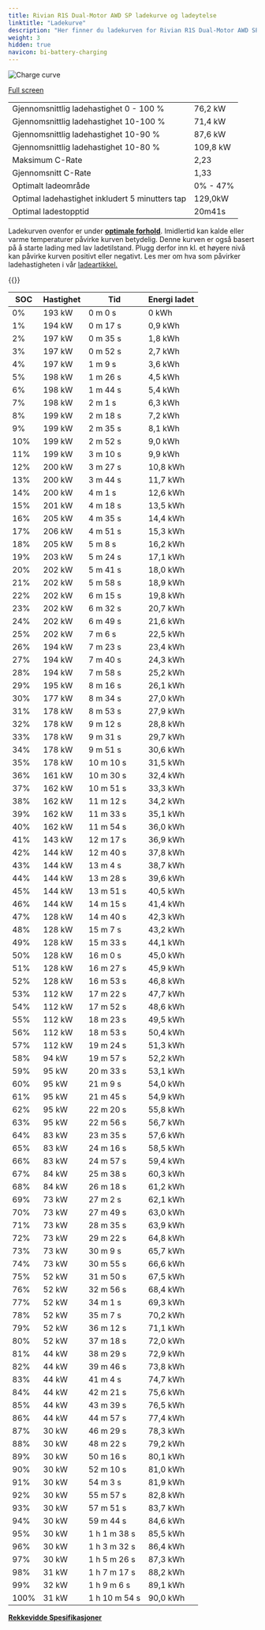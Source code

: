```yaml
---
title: Rivian R1S Dual-Motor AWD SP ladekurve og ladeytelse
linktitle: "Ladekurve"
description: "Her finner du ladekurven for Rivian R1S Dual-Motor AWD SP."
weight: 3
hidden: true
navicon: bi-battery-charging
---
```

<!-- markdownlint-disable MD033 -->
<img src="/images/models/rivian/r1/r1s_dual-motor_awd_sp/chargingcurve.svg" alt="Charge curve" class="img-fluid">

[Full screen](/images/models/rivian/r1/r1s_dual-motor_awd_sp/chargingcurve.svg)


<table class="table table-striped border">
<tbody>
<tr>
<td>Gjennomsnittlig ladehastighet 0 - 100 %</td><td>76,2 kW</td>
</tr>
<tr>
<td>Gjennomsnittlig ladehastighet 10-100 %</td><td>71,4 kW</td>
</tr>
<tr>
<td>Gjennomsnittlig ladehastighet 10-90 %</td><td>87,6 kW</td>
</tr>
<tr>
<td>Gjennomsnittlig ladehastighet 10-80 %</td><td>109,8 kW</td>
</tr>
<tr>
<td>Maksimum C-Rate</td><td>2,23</td>
</tr>
<tr>
<td>Gjennomsnitt C-Rate</td><td>1,33</td>
</tr>
<tr>
<td>Optimalt ladeområde</td><td>0% - 47%</td>
</tr>
<tr>
<td>Optimal ladehastighet inkludert 5 minutters tap</td><td>129,0kW</td>
</tr>
<tr>
<td>Optimal ladestopptid</td><td>20m41s</td>
</tr>
</tbody>
</table>


Ladekurven ovenfor er under **[optimale forhold](../../../../../technology/battery/charging/#temperatur)**. Imidlertid kan kalde eller varme temperaturer påvirke kurven betydelig. Denne kurven er også basert på å starte lading med lav ladetilstand. Plugg derfor inn kl. et høyere nivå kan påvirke kurven positivt eller negativt. Les mer om hva som påvirker ladehastigheten i vår [ladeartikkel.](../../../../../technology/battery/charging/)


{{<evkxdisplayaddarticle />}}
<table class="table table-striped border">
<thead>
<tr><th>SOC</th><th>Hastighet</th><th>Tid</th><th>Energi ladet</th></tr>
</thead>
<tbody>
<tr>
<td>0%</td><td>193 kW</td><td> 0 m 0 s </td><td>0 kWh </td>
</tr>
<tr>
<td>1%</td><td>194 kW</td><td> 0 m 17 s </td><td>0,9 kWh </td>
</tr>
<tr>
<td>2%</td><td>197 kW</td><td> 0 m 35 s </td><td>1,8 kWh </td>
</tr>
<tr>
<td>3%</td><td>197 kW</td><td> 0 m 52 s </td><td>2,7 kWh </td>
</tr>
<tr>
<td>4%</td><td>197 kW</td><td> 1 m 9 s </td><td>3,6 kWh </td>
</tr>
<tr>
<td>5%</td><td>198 kW</td><td> 1 m 26 s </td><td>4,5 kWh </td>
</tr>
<tr>
<td>6%</td><td>198 kW</td><td> 1 m 44 s </td><td>5,4 kWh </td>
</tr>
<tr>
<td>7%</td><td>198 kW</td><td> 2 m 1 s </td><td>6,3 kWh </td>
</tr>
<tr>
<td>8%</td><td>199 kW</td><td> 2 m 18 s </td><td>7,2 kWh </td>
</tr>
<tr>
<td>9%</td><td>199 kW</td><td> 2 m 35 s </td><td>8,1 kWh </td>
</tr>
<tr>
<td>10%</td><td>199 kW</td><td> 2 m 52 s </td><td>9,0 kWh </td>
</tr>
<tr>
<td>11%</td><td>199 kW</td><td> 3 m 10 s </td><td>9,9 kWh </td>
</tr>
<tr>
<td>12%</td><td>200 kW</td><td> 3 m 27 s </td><td>10,8 kWh </td>
</tr>
<tr>
<td>13%</td><td>200 kW</td><td> 3 m 44 s </td><td>11,7 kWh </td>
</tr>
<tr>
<td>14%</td><td>200 kW</td><td> 4 m 1 s </td><td>12,6 kWh </td>
</tr>
<tr>
<td>15%</td><td>201 kW</td><td> 4 m 18 s </td><td>13,5 kWh </td>
</tr>
<tr>
<td>16%</td><td>205 kW</td><td> 4 m 35 s </td><td>14,4 kWh </td>
</tr>
<tr>
<td>17%</td><td>206 kW</td><td> 4 m 51 s </td><td>15,3 kWh </td>
</tr>
<tr>
<td>18%</td><td>205 kW</td><td> 5 m 8 s </td><td>16,2 kWh </td>
</tr>
<tr>
<td>19%</td><td>203 kW</td><td> 5 m 24 s </td><td>17,1 kWh </td>
</tr>
<tr>
<td>20%</td><td>202 kW</td><td> 5 m 41 s </td><td>18,0 kWh </td>
</tr>
<tr>
<td>21%</td><td>202 kW</td><td> 5 m 58 s </td><td>18,9 kWh </td>
</tr>
<tr>
<td>22%</td><td>202 kW</td><td> 6 m 15 s </td><td>19,8 kWh </td>
</tr>
<tr>
<td>23%</td><td>202 kW</td><td> 6 m 32 s </td><td>20,7 kWh </td>
</tr>
<tr>
<td>24%</td><td>202 kW</td><td> 6 m 49 s </td><td>21,6 kWh </td>
</tr>
<tr>
<td>25%</td><td>202 kW</td><td> 7 m 6 s </td><td>22,5 kWh </td>
</tr>
<tr>
<td>26%</td><td>194 kW</td><td> 7 m 23 s </td><td>23,4 kWh </td>
</tr>
<tr>
<td>27%</td><td>194 kW</td><td> 7 m 40 s </td><td>24,3 kWh </td>
</tr>
<tr>
<td>28%</td><td>194 kW</td><td> 7 m 58 s </td><td>25,2 kWh </td>
</tr>
<tr>
<td>29%</td><td>195 kW</td><td> 8 m 16 s </td><td>26,1 kWh </td>
</tr>
<tr>
<td>30%</td><td>177 kW</td><td> 8 m 34 s </td><td>27,0 kWh </td>
</tr>
<tr>
<td>31%</td><td>178 kW</td><td> 8 m 53 s </td><td>27,9 kWh </td>
</tr>
<tr>
<td>32%</td><td>178 kW</td><td> 9 m 12 s </td><td>28,8 kWh </td>
</tr>
<tr>
<td>33%</td><td>178 kW</td><td> 9 m 31 s </td><td>29,7 kWh </td>
</tr>
<tr>
<td>34%</td><td>178 kW</td><td> 9 m 51 s </td><td>30,6 kWh </td>
</tr>
<tr>
<td>35%</td><td>178 kW</td><td> 10 m 10 s </td><td>31,5 kWh </td>
</tr>
<tr>
<td>36%</td><td>161 kW</td><td> 10 m 30 s </td><td>32,4 kWh </td>
</tr>
<tr>
<td>37%</td><td>162 kW</td><td> 10 m 51 s </td><td>33,3 kWh </td>
</tr>
<tr>
<td>38%</td><td>162 kW</td><td> 11 m 12 s </td><td>34,2 kWh </td>
</tr>
<tr>
<td>39%</td><td>162 kW</td><td> 11 m 33 s </td><td>35,1 kWh </td>
</tr>
<tr>
<td>40%</td><td>162 kW</td><td> 11 m 54 s </td><td>36,0 kWh </td>
</tr>
<tr>
<td>41%</td><td>143 kW</td><td> 12 m 17 s </td><td>36,9 kWh </td>
</tr>
<tr>
<td>42%</td><td>144 kW</td><td> 12 m 40 s </td><td>37,8 kWh </td>
</tr>
<tr>
<td>43%</td><td>144 kW</td><td> 13 m 4 s </td><td>38,7 kWh </td>
</tr>
<tr>
<td>44%</td><td>144 kW</td><td> 13 m 28 s </td><td>39,6 kWh </td>
</tr>
<tr>
<td>45%</td><td>144 kW</td><td> 13 m 51 s </td><td>40,5 kWh </td>
</tr>
<tr>
<td>46%</td><td>144 kW</td><td> 14 m 15 s </td><td>41,4 kWh </td>
</tr>
<tr>
<td>47%</td><td>128 kW</td><td> 14 m 40 s </td><td>42,3 kWh </td>
</tr>
<tr>
<td>48%</td><td>128 kW</td><td> 15 m 7 s </td><td>43,2 kWh </td>
</tr>
<tr>
<td>49%</td><td>128 kW</td><td> 15 m 33 s </td><td>44,1 kWh </td>
</tr>
<tr>
<td>50%</td><td>128 kW</td><td> 16 m 0 s </td><td>45,0 kWh </td>
</tr>
<tr>
<td>51%</td><td>128 kW</td><td> 16 m 27 s </td><td>45,9 kWh </td>
</tr>
<tr>
<td>52%</td><td>128 kW</td><td> 16 m 53 s </td><td>46,8 kWh </td>
</tr>
<tr>
<td>53%</td><td>112 kW</td><td> 17 m 22 s </td><td>47,7 kWh </td>
</tr>
<tr>
<td>54%</td><td>112 kW</td><td> 17 m 52 s </td><td>48,6 kWh </td>
</tr>
<tr>
<td>55%</td><td>112 kW</td><td> 18 m 23 s </td><td>49,5 kWh </td>
</tr>
<tr>
<td>56%</td><td>112 kW</td><td> 18 m 53 s </td><td>50,4 kWh </td>
</tr>
<tr>
<td>57%</td><td>112 kW</td><td> 19 m 24 s </td><td>51,3 kWh </td>
</tr>
<tr>
<td>58%</td><td>94 kW</td><td> 19 m 57 s </td><td>52,2 kWh </td>
</tr>
<tr>
<td>59%</td><td>95 kW</td><td> 20 m 33 s </td><td>53,1 kWh </td>
</tr>
<tr>
<td>60%</td><td>95 kW</td><td> 21 m 9 s </td><td>54,0 kWh </td>
</tr>
<tr>
<td>61%</td><td>95 kW</td><td> 21 m 45 s </td><td>54,9 kWh </td>
</tr>
<tr>
<td>62%</td><td>95 kW</td><td> 22 m 20 s </td><td>55,8 kWh </td>
</tr>
<tr>
<td>63%</td><td>95 kW</td><td> 22 m 56 s </td><td>56,7 kWh </td>
</tr>
<tr>
<td>64%</td><td>83 kW</td><td> 23 m 35 s </td><td>57,6 kWh </td>
</tr>
<tr>
<td>65%</td><td>83 kW</td><td> 24 m 16 s </td><td>58,5 kWh </td>
</tr>
<tr>
<td>66%</td><td>83 kW</td><td> 24 m 57 s </td><td>59,4 kWh </td>
</tr>
<tr>
<td>67%</td><td>84 kW</td><td> 25 m 38 s </td><td>60,3 kWh </td>
</tr>
<tr>
<td>68%</td><td>84 kW</td><td> 26 m 18 s </td><td>61,2 kWh </td>
</tr>
<tr>
<td>69%</td><td>73 kW</td><td> 27 m 2 s </td><td>62,1 kWh </td>
</tr>
<tr>
<td>70%</td><td>73 kW</td><td> 27 m 49 s </td><td>63,0 kWh </td>
</tr>
<tr>
<td>71%</td><td>73 kW</td><td> 28 m 35 s </td><td>63,9 kWh </td>
</tr>
<tr>
<td>72%</td><td>73 kW</td><td> 29 m 22 s </td><td>64,8 kWh </td>
</tr>
<tr>
<td>73%</td><td>73 kW</td><td> 30 m 9 s </td><td>65,7 kWh </td>
</tr>
<tr>
<td>74%</td><td>73 kW</td><td> 30 m 55 s </td><td>66,6 kWh </td>
</tr>
<tr>
<td>75%</td><td>52 kW</td><td> 31 m 50 s </td><td>67,5 kWh </td>
</tr>
<tr>
<td>76%</td><td>52 kW</td><td> 32 m 56 s </td><td>68,4 kWh </td>
</tr>
<tr>
<td>77%</td><td>52 kW</td><td> 34 m 1 s </td><td>69,3 kWh </td>
</tr>
<tr>
<td>78%</td><td>52 kW</td><td> 35 m 7 s </td><td>70,2 kWh </td>
</tr>
<tr>
<td>79%</td><td>52 kW</td><td> 36 m 12 s </td><td>71,1 kWh </td>
</tr>
<tr>
<td>80%</td><td>52 kW</td><td> 37 m 18 s </td><td>72,0 kWh </td>
</tr>
<tr>
<td>81%</td><td>44 kW</td><td> 38 m 29 s </td><td>72,9 kWh </td>
</tr>
<tr>
<td>82%</td><td>44 kW</td><td> 39 m 46 s </td><td>73,8 kWh </td>
</tr>
<tr>
<td>83%</td><td>44 kW</td><td> 41 m 4 s </td><td>74,7 kWh </td>
</tr>
<tr>
<td>84%</td><td>44 kW</td><td> 42 m 21 s </td><td>75,6 kWh </td>
</tr>
<tr>
<td>85%</td><td>44 kW</td><td> 43 m 39 s </td><td>76,5 kWh </td>
</tr>
<tr>
<td>86%</td><td>44 kW</td><td> 44 m 57 s </td><td>77,4 kWh </td>
</tr>
<tr>
<td>87%</td><td>30 kW</td><td> 46 m 29 s </td><td>78,3 kWh </td>
</tr>
<tr>
<td>88%</td><td>30 kW</td><td> 48 m 22 s </td><td>79,2 kWh </td>
</tr>
<tr>
<td>89%</td><td>30 kW</td><td> 50 m 16 s </td><td>80,1 kWh </td>
</tr>
<tr>
<td>90%</td><td>30 kW</td><td> 52 m 10 s </td><td>81,0 kWh </td>
</tr>
<tr>
<td>91%</td><td>30 kW</td><td> 54 m 3 s </td><td>81,9 kWh </td>
</tr>
<tr>
<td>92%</td><td>30 kW</td><td> 55 m 57 s </td><td>82,8 kWh </td>
</tr>
<tr>
<td>93%</td><td>30 kW</td><td> 57 m 51 s </td><td>83,7 kWh </td>
</tr>
<tr>
<td>94%</td><td>30 kW</td><td> 59 m 44 s </td><td>84,6 kWh </td>
</tr>
<tr>
<td>95%</td><td>30 kW</td><td>1 h 1 m 38 s </td><td>85,5 kWh </td>
</tr>
<tr>
<td>96%</td><td>30 kW</td><td>1 h 3 m 32 s </td><td>86,4 kWh </td>
</tr>
<tr>
<td>97%</td><td>30 kW</td><td>1 h 5 m 26 s </td><td>87,3 kWh </td>
</tr>
<tr>
<td>98%</td><td>31 kW</td><td>1 h 7 m 17 s </td><td>88,2 kWh </td>
</tr>
<tr>
<td>99%</td><td>32 kW</td><td>1 h 9 m 6 s </td><td>89,1 kWh </td>
</tr>
<tr>
<td>100%</td><td>31 kW</td><td>1 h 10 m 54 s </td><td>90,0 kWh </td>
</tr>
</tbody>
</table>

<div class="mt-3 mb-3">
<a href="../rangeandconsumption/" class="text-decoration-none text-black">
<strong><i class="bi-arrow-left"></i> Rekkevidde </strong>
</a>
<a href="../specifications/" class="text-decoration-none text-black float-end">
<strong>Spesifikasjoner <i class="bi-arrow-right"></i></strong>
</a>
</div>
